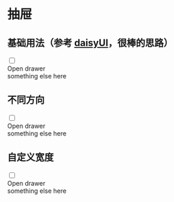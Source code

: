 # 抽屉

## 基础用法（参考 [daisyUI](https://daisyui.com/components/drawer/#drawer-sidebar)，很棒的思路）

<div>
  <div class="drawer">
    <input id="my-drawer-1" type="checkbox" class="drawer-toggle" />
    <div class="drawer-content">
      <!-- Page content here -->
      <label for="my-drawer-1" class="btn drawer-button">Open drawer</label>
    </div>
    <div class="drawer-side">
      <label for="my-drawer-1" aria-label="close sidebar" class="drawer-overlay"></label>
      <div class="bg-white min-h-full w-80 p-4">
        <!-- Sidebar content here -->
        something else here
      </div>
    </div>
  </div>
</div>

## 不同方向

<div>
  <div class="drawer drawer-end">
    <input id="my-drawer-2" type="checkbox" class="drawer-toggle" />
    <div class="drawer-content">
      <!-- Page content here -->
      <label for="my-drawer-2" class="btn drawer-button">Open drawer</label>
    </div>
    <div class="drawer-side">
      <label for="my-drawer-2" aria-label="close sidebar" class="drawer-overlay"></label>
      <div class="bg-white min-h-full w-80 p-4">
        <!-- Sidebar content here -->
        something else here
      </div>
    </div>
  </div>
</div>

## 自定义宽度

<div>
  <div class="drawer">
    <input id="my-drawer-3" type="checkbox" class="drawer-toggle" />
    <div class="drawer-content">
      <!-- Page content here -->
      <label for="my-drawer-3" class="btn drawer-button">Open drawer</label>
    </div>
    <div class="drawer-side">
      <label for="my-drawer-3" aria-label="close sidebar" class="drawer-overlay"></label>
      <div class="bg-white min-h-full w-150 p-4">
        <!-- Sidebar content here -->
        something else here
      </div>
    </div>
  </div>
</div>

